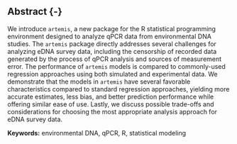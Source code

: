 ## Abstract {-}

We introduce `artemis`, a new package for the R statistical programming
environment designed to analyze qPCR data from environmental DNA
studies. The `artemis` package directly addresses several challenges
for analyzing eDNA survey data, including the censorship of recorded
data generated by the process of qPCR analysis and sources of
measurement error.  The performance of `artemis` models is
compared to commonly-used regression approaches using both simulated
and experimental data. We demonstrate that the models in `artemis` have several
favorable characteristics compared to standard regression approaches,
yielding more accurate estimates, less bias, and better prediction
performance while offering similar ease of use. Lastly, we discuss
possible trade-offs and considerations for choosing the most
appropriate analysis approach for eDNA survey data.

<!-- Help! Needs work! -->

**Keywords:** environmental DNA, qPCR, R, statistical modeling
